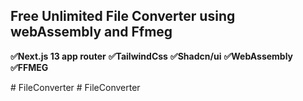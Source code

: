## Free Unlimited File Converter using webAssembly and Ffmeg

**✅Next.js 13 app router**
**✅TailwindCss**
**✅Shadcn/ui**
**✅WebAssembly**
**✅FFMEG**

#   F i l e C o n v e r t e r  
 #   F i l e C o n v e r t e r  
 